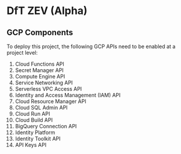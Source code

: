# DfT ZEV (Alpha)

## GCP Components

To deploy this project, the following GCP APIs need to be enabled at a project level:

1. Cloud Functions API
1. Secret Manager API
1. Compute Engine API
1. Service Networking API
1. Serverless VPC Access API
1. Identity and Access Management (IAM) API
1. Cloud Resource Manager API
1. Cloud SQL Admin API
1. Cloud Run API
1. Cloud Build API
1. BigQuery Connection API
1. Identity Platform
1. Identity Toolkit API
1. API Keys API